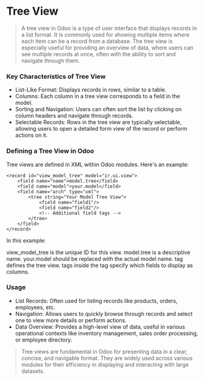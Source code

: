 # Tree View
> A tree view in Odoo is a type of user interface that displays records in a list format. It is commonly used for showing multiple items where each item can be a record from a database. The tree view is especially useful for providing an overview of data, where users can see multiple records at once, often with the ability to sort and navigate through them.

### Key Characteristics of Tree View
- List-Like Format: Displays records in rows, similar to a table.
- Columns: Each column in a tree view corresponds to a field in the model.
- Sorting and Navigation: Users can often sort the list by clicking on column headers and navigate through records.
- Selectable Records: Rows in the tree view are typically selectable, allowing users to open a detailed form view of the record or perform actions on it.

### Defining a Tree View in Odoo
Tree views are defined in XML within Odoo modules. Here's an example:

```
<record id="view_model_tree" model="ir.ui.view">
    <field name="name">model.tree</field>
    <field name="model">your.model</field>
    <field name="arch" type="xml">
        <tree string="Your Model Tree View">
            <field name="field1"/>
            <field name="field2"/>
            <!-- Additional field tags -->
        </tree>
    </field>
</record>
```
In this example:

view_model_tree is the unique ID for this view.
model.tree is a descriptive name.
your.model should be replaced with the actual model name.
<tree> tag defines the tree view.
<field> tags inside the <tree> tag specify which fields to display as columns.
### Usage
- List Records: Often used for listing records like products, orders, employees, etc.
- Navigation: Allows users to quickly browse through records and select one to view more details or perform actions.
- Data Overview: Provides a high-level view of data, useful in various operational contexts like inventory management, sales order processing, or employee directory.  

> Tree views are fundamental in Odoo for presenting data in a clear, concise, and navigable format. They are widely used across various modules for their efficiency in displaying and interacting with large datasets.
